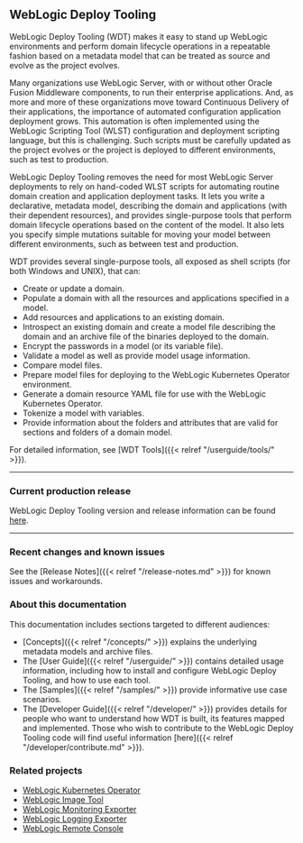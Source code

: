 ## WebLogic Deploy Tooling

WebLogic Deploy Tooling (WDT) makes it easy to stand up WebLogic environments and perform
domain lifecycle operations in a repeatable fashion based on a metadata model that
can be treated as source and evolve as the project evolves.

Many organizations use WebLogic Server, with or without other Oracle Fusion Middleware components,
to run their enterprise applications. And, as more and more of these organizations move toward Continuous Delivery
of their applications, the importance of automated configuration application deployment grows. This automation
is often implemented using the WebLogic Scripting Tool (WLST) configuration and deployment scripting language, but this is challenging.
Such scripts must be carefully updated as the project evolves or the project is deployed to different environments,
such as test to production.

WebLogic Deploy Tooling  removes the need for most WebLogic Server deployments to rely on hand-coded WLST
scripts for automating routine domain creation and application deployment tasks. It lets you write a
declarative, metadata model, describing the domain and applications (with their dependent resources),
and provides single-purpose tools that perform domain lifecycle operations based on the content of
the model. It also lets you specify simple mutations suitable for moving your model between
different environments, such as between test and production.


WDT provides several single-purpose tools, all exposed as shell scripts (for both Windows and UNIX), that can:

* Create or update a domain.  
* Populate a domain with all the resources and applications specified in a model.
* Add resources and applications to an existing domain.
* Introspect an existing domain and create a model file describing the domain and an archive file of the binaries deployed to the domain.
* Encrypt the passwords in a model (or its variable file).
* Validate a model as well as provide model usage information.
* Compare model files.
* Prepare model files for deploying to the WebLogic Kubernetes Operator environment.
* Generate a domain resource YAML file for use with the WebLogic Kubernetes Operator.
* Tokenize a model with variables.
* Provide information about the folders and attributes that are valid for sections and folders of a domain model.

For detailed information, see [WDT Tools]({{< relref "/userguide/tools/" >}}).

***
### Current production release

WebLogic Deploy Tooling version and release information can be found [here](https://github.com/oracle/weblogic-deploy-tooling/releases).

***
### Recent changes and known issues

See the [Release Notes]({{< relref "/release-notes.md" >}}) for known issues and workarounds.

### About this documentation

This documentation includes sections targeted to different audiences:

* [Concepts]({{< relref "/concepts/" >}}) explains the underlying metadata models and archive files.
* The [User Guide]({{< relref "/userguide/" >}}) contains detailed usage information, including how to install and configure WebLogic Deploy Tooling, and how to use each tool.
* The [Samples]({{< relref "/samples/" >}}) provide informative use case scenarios.
* The [Developer Guide]({{< relref "/developer/" >}}) provides details for people who
want to understand how WDT is built, its features mapped and implemented. Those who
wish to contribute to the WebLogic Deploy Tooling code will find useful information [here]({{< relref "/developer/contribute.md" >}}).

### Related projects

* [WebLogic Kubernetes Operator](https://oracle.github.io/weblogic-kubernetes-operator/)
* [WebLogic Image Tool](https://github.com/oracle/weblogic-image-tool)
* [WebLogic Monitoring Exporter](https://github.com/oracle/weblogic-monitoring-exporter)
* [WebLogic Logging Exporter](https://github.com/oracle/weblogic-logging-exporter)
* [WebLogic Remote Console](https://github.com/oracle/weblogic-remote-console)
